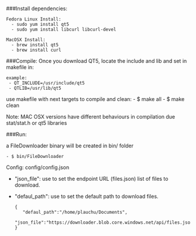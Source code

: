 ###Install dependencies:

    Fedora Linux Install:
      - sudo yum install qt5
      - sudo yum install libcurl libcurl-devel

    MacOSX Install:
      - brew install qt5
      - brew install curl



###Compile:
  Once you download QT5, locate the include and lib and set in makefile in:

	example:
     - QT_INCLUDE=/usr/include/qt5
     - QTLIB=/usr/lib/qt5

  use makefile with next targets to compile and clean:
    - $ make all
    - $ make clean

Note: MAC OSX versions have different behaviours in compilation due stat/stat.h or qt5 libraries

###Run:

a FileDownloader binary will be created in bin/ folder

    - $ bin/FileDownloader
Config: config/config.json

   - "json_file": use to set the endpoint URL (files.json) list of files to download.
   - "defaul_path": use to set the default path to download files.

         {
            "defaul_path":"/home/plauchu/Documents",
            "json_file":"https://downloader.blob.core.windows.net/api/files.json"
         }
